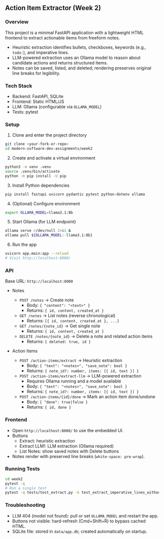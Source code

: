 ## Action Item Extractor (Week 2)

### Overview
This project is a minimal FastAPI application with a lightweight HTML frontend to extract actionable items from freeform notes.

- Heuristic extraction identifies bullets, checkboxes, keywords (e.g., `todo:`), and imperative lines.
- LLM-powered extraction uses an Ollama model to reason about candidate actions and returns structured items.
- Notes can be saved, listed, and deleted; rendering preserves original line breaks for legibility.

### Tech Stack
- Backend: FastAPI, SQLite
- Frontend: Static HTML/JS
- LLM: Ollama (configurable via `OLLAMA_MODEL`)
- Tests: pytest

### Setup
1) Clone and enter the project directory
```bash
git clone <your-fork-or-repo>
cd modern-software-dev-assignments/week2
```

2) Create and activate a virtual environment
```bash
python3 -m venv .venv
source .venv/bin/activate
python -m pip install -U pip
```

3) Install Python dependencies
```bash
pip install fastapi uvicorn pydantic pytest python-dotenv ollama
```

4) (Optional) Configure environment
```bash
export OLLAMA_MODEL=llama3.1:8b
```

5) Start Ollama (for LLM endpoint)
```bash
ollama serve >/dev/null 2>&1 &
ollama pull ${OLLAMA_MODEL:-llama3.1:8b}
```

6) Run the app
```bash
uvicorn app.main:app --reload
# Visit http://localhost:8000/
```

### API

Base URL: `http://localhost:8000`

- Notes
  - `POST /notes` → Create note
    - Body: `{ "content": "<text>" }`
    - Returns: `{ id, content, created_at }`
  - `GET /notes` → List notes (reverse chronological)
    - Returns: `[{ id, content, created_at }, ...]`
  - `GET /notes/{note_id}` → Get single note
    - Returns: `{ id, content, created_at }`
  - `DELETE /notes/{note_id}` → Delete a note and related action items
    - Returns: `{ deleted: true, id }`

- Action Items
  - `POST /action-items/extract` → Heuristic extraction
    - Body: `{ "text": "<notes>", "save_note": bool }`
    - Returns: `{ note_id?: number, items: [{ id, text }] }`
  - `POST /action-items/extract-llm` → LLM-powered extraction
    - Requires Ollama running and a model available
    - Body: `{ "text": "<notes>", "save_note": bool }`
    - Returns: `{ note_id?: number, items: [{ id, text }] }`
  - `POST /action-items/{id}/done` → Mark an action item done/undone
    - Body: `{ "done": true|false }`
    - Returns: `{ id, done }`

### Frontend
- Open `http://localhost:8000/` to use the embedded UI.
- Buttons
  - Extract: heuristic extraction
  - Extract LLM!: LLM extraction (Ollama required)
  - List Notes: show saved notes with Delete buttons
- Notes render with preserved line breaks (`white-space: pre-wrap`).

### Running Tests
```bash
cd week2
pytest -q
# Run a single test
pytest -q tests/test_extract.py -k test_extract_imperative_lines_without_markers
```

### Troubleshooting
- LLM 404 (model not found): pull or set `OLLAMA_MODEL` and restart the app.
- Buttons not visible: hard-refresh (Cmd+Shift+R) to bypass cached HTML.
- SQLite file: stored in `data/app.db`; created automatically on startup.


